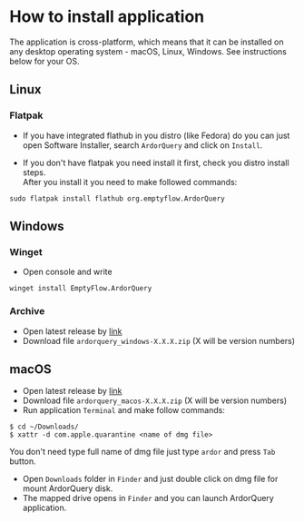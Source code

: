 # How to install application

The application is cross-platform, which means that it can be installed on any desktop operating system - macOS, Linux, Windows.
See instructions below for your OS.

## Linux

### Flatpak
* If you have integrated flathub in you distro (like Fedora) do you can just open Software Installer, search `ArdorQuery` and click on `Install`.  
  
* If you don't have flatpak you need install it first, check you distro install steps.  
After you install it you need to make followed commands:
```shell
sudo flatpak install flathub org.emptyflow.ArdorQuery
```

## Windows
### Winget
- Open console and write
```shell
winget install EmptyFlow.ArdorQuery
```
### Archive
- Open latest release by [link](https://github.com/trueromanus/ArdorQuery/releases/latest)
- Download file `ardorquery_windows-X.X.X.zip` (X will be version numbers)

## macOS

- Open latest release by [link](https://github.com/trueromanus/ArdorQuery/releases/latest)
- Download file `ardorquery_macos-X.X.X.zip` (X will be version numbers)
- Run application `Terminal` and make follow commands:
```shell
$ cd ~/Downloads/
$ xattr -d com.apple.quarantine <name of dmg file>
```
You don't need type full name of dmg file just type `ardor` and press `Tab` button.
- Open `Downloads` folder in `Finder` and just double click on dmg file for mount ArdorQuery disk.
- The mapped drive opens in `Finder` and you can launch ArdorQuery application.
